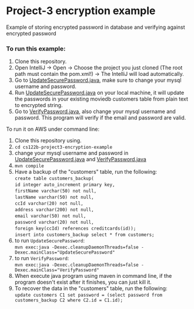 # Project-3 encryption example
Example of storing encrypted password in database and verifying against encrypted password

### To run this example: 
1. Clone this repository.
2. Open IntelliJ -> Open -> Choose the project you just cloned (The root path must contain the pom.xml!) -> The IntelliJ will load automatically. 
3. Go to [UpdateSecurePassword.java](src/main/java/UpdateSecurePasswordEmployee.java), make sure to change your mysql username and password. 
4. Run [UpdateSecurePassword.java](src/main/java/UpdateSecurePasswordEmployee.java) on your local machine, it will update the passwords in your existing moviedb customers table from plain text to encrypted string. 
5. Go to [VerifyPassword.java](src/main/java/VerifyPassword.java), also change your mysql username and password. This program will verify if the email and password are valid.


To run it on AWS under command line:
1. Clone this repository using.
2. `cd cs122b-project3-encryption-example`
3. change your mysql username and password in [UpdateSecurePassword.java](src/main/java/UpdateSecurePasswordEmployee.java) and [VerifyPassword.java](src/main/java/VerifyPassword.java)
4. `mvn compile`
5. Have a backup of the "customers" table, run the following:
<br>`create table customers_backup(`
   <br>`id integer auto_increment primary key,`
   <br>`firstName varchar(50) not null,`
   <br>`lastName varchar(50) not null,`
   <br>`ccId varchar(20) not null,`
   <br>`address varchar(200) not null,`
   <br>`email varchar(50) not null,`
   <br>`password varchar(20) not null,`
   <br>`foreign key(ccId) references creditcards(id));`
<br>`insert into customers_backup select * from customers;`
6. to run `UpdateSecurePassword`:
   <br>`mvn exec:java -Dexec.cleanupDaemonThreads=false -Dexec.mainClass="UpdateSecurePassword"`
7. to run `VerifyPassword`:
   <br>`mvn exec:java -Dexec.cleanupDaemonThreads=false -Dexec.mainClass="VerifyPassword"`
8. When execute java program using maven in command line, if the program doesn't exist after it finishes, you can just kill it.
9. To recover the data in the "customers" table, run the following:
   <br>`update customers C1 set password = (select password from customers_backup C2 where C2.id = C1.id);`
